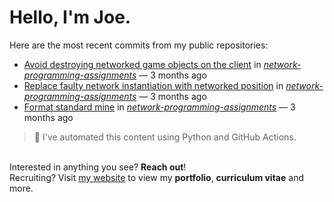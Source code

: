 # Hello, I'm Joe.
Here are the most recent commits from my public repositories:<br>
<!--activity_section_start-->
- [Avoid destroying networked game objects on the client](https://github.com/joebinns/network-programming-assignments/commit/4421d3e29d9f790d44770d684ae35aa8d9f3ba3a) in [*network-programming-assignments*](https://github.com/joebinns/network-programming-assignments) — 3 months ago
- [Replace faulty network instantiation with networked position](https://github.com/joebinns/network-programming-assignments/commit/47308b43f81edef9b7e582977bc08948147b6d9d) in [*network-programming-assignments*](https://github.com/joebinns/network-programming-assignments) — 3 months ago
- [Format standard mine](https://github.com/joebinns/network-programming-assignments/commit/534c25d52cadcd5f386c7ffab04708f0a770de0b) in [*network-programming-assignments*](https://github.com/joebinns/network-programming-assignments) — 3 months ago
<!--activity_section_end-->
> 🚀 I've automated this content using Python  and GitHub Actions.

<br>Interested in anything you see? **Reach out**!<br>
Recruiting? Visit [my website](https://joebinns.com/) to view my **portfolio**, **curriculum vitae** and more.
